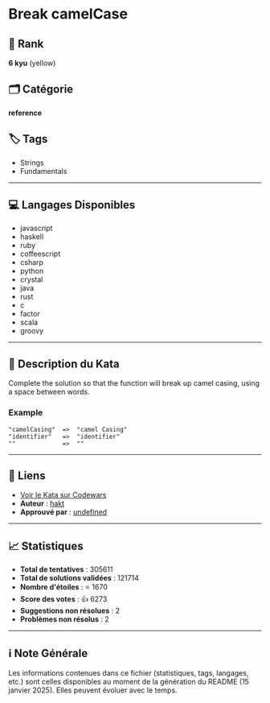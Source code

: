 # Break camelCase

## 🏅 Rank
**6 kyu** (yellow)

## 🗂️ Catégorie
**reference**

## 🏷️ Tags
- Strings
- Fundamentals

---

## 💻 Langages Disponibles
- javascript
- haskell
- ruby
- coffeescript
- csharp
- python
- crystal
- java
- rust
- c
- factor
- scala
- groovy

---

## 📜 Description du Kata

Complete the solution so that the function will break up camel casing, using a space between words.

### Example 

```
"camelCasing"  =>  "camel Casing"
"identifier"   =>  "identifier"
""             =>  ""
```

---

## 🔗 Liens
- [Voir le Kata sur Codewars](https://www.codewars.com/kata/5208f99aee097e6552000148)
- **Auteur** : [hakt](https://www.codewars.com/users/hakt)
- **Approuvé par** : [undefined](undefined)

---

## 📈 Statistiques
- **Total de tentatives** : 305611
- **Total de solutions validées** : 121714
- **Nombre d'étoiles** : ⭐ 1670
- **Score des votes** : 👍 6273
- **Suggestions non résolues** : 2
- **Problèmes non résolus** : 2

---

## ℹ️ Note Générale
Les informations contenues dans ce fichier (statistiques, tags, langages, etc.) sont celles disponibles au moment de la génération du README (15 janvier 2025). Elles peuvent évoluer avec le temps.

